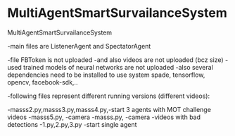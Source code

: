 # MultiAgentSmartSurvailanceSystem
MultiAgentSmartSurvailanceSystem

-main files are ListenerAgent and SpectatorAgent

-file FBToken is not uploaded
-and also videos are not uploaded (bcz size)
-used trained models of neural networks are not uploaded
-also several dependencies need to be installed to use system spade, tensorflow, opencv, facebook-sdk,..


-following files represent different running versions (different videos):


-masss2.py,masss3.py,masss4.py,-start 3 agents with MOT challenge videos
-masss5.py, -camera
-masss.py, -camera -videos with bad detections
-1.py,2.py,3.py -start single agent
